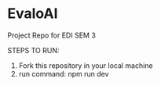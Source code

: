 # EvaloAI
Project Repo for EDI SEM 3 

STEPS TO RUN:
1. Fork this repository in your local machine
2. run command: npm run dev
